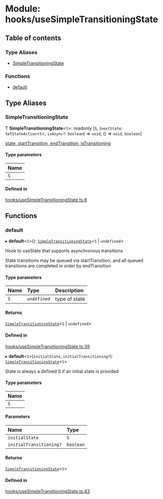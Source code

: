 # Module: hooks/useSimpleTransitioningState

## Table of contents

### Type Aliases

- [SimpleTransitioningState](../wiki/hooks.useSimpleTransitioningState#simpletransitioningstate)

### Functions

- [default](../wiki/hooks.useSimpleTransitioningState#default)

## Type Aliases

### SimpleTransitioningState

Ƭ **SimpleTransitioningState**<`S`\>: readonly [`S`, (`nextState`: `SetStateAction`<`S`\>, `isAsync?`: `boolean`) => `void`, () => `void`, `boolean`]

[state, startTransition, endTransition, isTransitioning]

#### Type parameters

| Name |
| :------ |
| `S` |

#### Defined in

[hooks/useSimpleTransitioningState.ts:8](https://github.com/tristanjohnson849/react-controlled-animations/blob/ed606dd/src/hooks/useSimpleTransitioningState.ts#L8)

## Functions

### default

▸ **default**<`S`\>(): [`SimpleTransitioningState`](../wiki/hooks.useSimpleTransitioningState#simpletransitioningstate)<`S` \| `undefined`\>

Hook to useState that supports asynchronous transitions

State transitions may be queued via startTransition, and all queued transitions are completed in order by endTransition

#### Type parameters

| Name | Type | Description |
| :------ | :------ | :------ |
| `S` | `undefined` | type of state |

#### Returns

[`SimpleTransitioningState`](../wiki/hooks.useSimpleTransitioningState#simpletransitioningstate)<`S` \| `undefined`\>

[state, startTransition, endTransition, isTransitioning]: SimpleTransitioningState<S>

#### Defined in

[hooks/useSimpleTransitioningState.ts:39](https://github.com/tristanjohnson849/react-controlled-animations/blob/ed606dd/src/hooks/useSimpleTransitioningState.ts#L39)

▸ **default**<`S`\>(`initialState`, `initialTransitioning?`): [`SimpleTransitioningState`](../wiki/hooks.useSimpleTransitioningState#simpletransitioningstate)<`S`\>

State is always a defined S if an initial state is provided

#### Type parameters

| Name |
| :------ |
| `S` |

#### Parameters

| Name | Type |
| :------ | :------ |
| `initialState` | `S` |
| `initialTransitioning?` | `boolean` |

#### Returns

[`SimpleTransitioningState`](../wiki/hooks.useSimpleTransitioningState#simpletransitioningstate)<`S`\>

#### Defined in

[hooks/useSimpleTransitioningState.ts:43](https://github.com/tristanjohnson849/react-controlled-animations/blob/ed606dd/src/hooks/useSimpleTransitioningState.ts#L43)
